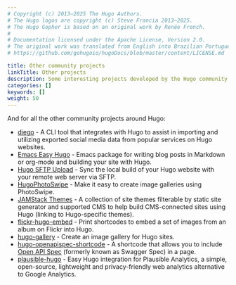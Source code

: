 ```yaml
---
# Copyright (c) 2013–2025 The Hugo Authors.
# The Hugo logos are copyright (c) Steve Francia 2013–2025.
# The Hugo Gopher is based on an original work by Renée French.
#
# Documentation licensed under the Apache License, Version 2.0.
# The original work was translated from English into Brazilian Portuguese.
# https://github.com/gohugoio/hugoDocs/blob/master/content/LICENSE.md

title: Other community projects
linkTitle: Other projects
description: Some interesting projects developed by the Hugo community that don't quite fit into our other developer tool categories.
categories: []
keywords: []
weight: 50
---
```


And for all the other community projects around Hugo:

- [diego](https://github.com/ttybitnik/diego) - A CLI tool that integrates with Hugo to assist in importing and utilizing exported social media data from popular services on Hugo websites.
- [Emacs Easy Hugo](https://github.com/masasam/emacs-easy-hugo) - Emacs package for writing blog posts in Markdown or org-mode and building your site with Hugo.
- [Hugo SFTP Upload](https://github.com/thomasmey/HugoSftpUpload) - Sync the local build of your Hugo website with your remote web server via SFTP.
- [HugoPhotoSwipe](https://github.com/GjjvdBurg/HugoPhotoSwipe) - Make it easy to create image galleries using PhotoSwipe.
- [JAMStack Themes](https://jamstackthemes.dev/ssg/hugo/) -  A collection of site themes filterable by static site generator and supported CMS to help build CMS-connected sites using Hugo (linking to Hugo-specific themes).
- [flickr-hugo-embed](https://github.com/nikhilm/flickr-hugo-embed) - Print shortcodes to embed a set of images from an album on Flickr into Hugo.
- [hugo-gallery](https://github.com/icecreammatt/hugo-gallery) - Create an image gallery for Hugo sites.
- [hugo-openapispec-shortcode](https://github.com/tenfourty/hugo-openapispec-shortcode) - A shortcode that allows you to include [Open API Spec](https://openapis.org) (formerly known as Swagger Spec) in a page.
- [plausible-hugo](https://github.com/divinerites/plausible-hugo) - Easy Hugo integration for Plausible Analytics, a simple, open-source, lightweight and privacy-friendly web analytics alternative to Google Analytics.
